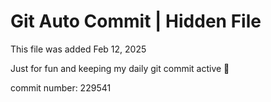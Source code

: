 # Git Auto Commit | Hidden File

This file was added Feb 12, 2025

Just for fun and keeping my daily git commit active 🤪

commit number: 229541
